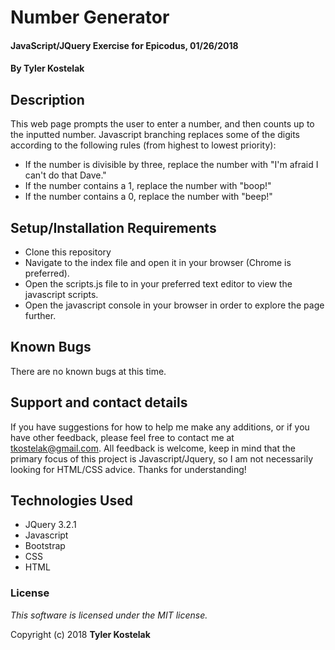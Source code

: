 # Number Generator

#### JavaScript/JQuery Exercise for Epicodus, 01/26/2018

#### By **Tyler Kostelak**

## Description

This web page prompts the user to enter a number, and then counts up to the inputted number. Javascript branching replaces some of the digits according to the following rules (from highest to lowest priority):
* If the number is divisible by three, replace the number with "I'm afraid I can't do that Dave."
* If the number contains a 1, replace the number with "boop!"
* If the number contains a 0, replace the number with "beep!"

## Setup/Installation Requirements

* Clone this repository
* Navigate to the index file and open it in your browser (Chrome is preferred).
* Open the scripts.js file to in your preferred text editor to view the javascript scripts.
* Open the javascript console in your browser in order to explore the page further.

## Known Bugs

There are no known bugs at this time.

## Support and contact details

If you have suggestions for how to help me make any additions, or if you have other feedback, please feel free to contact me at tkostelak@gmail.com. All feedback is welcome, keep in mind that the primary focus of this project is Javascript/Jquery, so I am not necessarily looking for HTML/CSS advice. Thanks for understanding!

## Technologies Used

* JQuery 3.2.1
* Javascript
* Bootstrap
* CSS
* HTML

### License

*This software is licensed under the MIT license.*

Copyright (c) 2018 **Tyler Kostelak**
